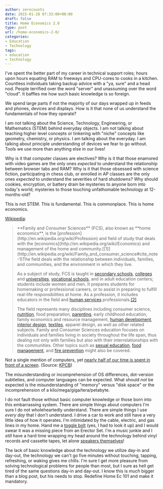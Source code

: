 ```yaml
---
author: zerocounts
date: 2015-01-28 07:33:00+00:00
draft: false
title: Home Economics 2.0
type: post
url: /home-economics-2-0/
categories:
- Education
- Technology
tags:
- education
- technology
---
```


I've spent the better part of my career in technical support roles; hours upon hours equating RAM to freeways and CPU-cores to cooks in a kitchen. Countless individuals taking backup advice with a "ya, sure" and a head nod. People terrified over the word "server" and unassuming over the word "cloud". It baffles me how such basic knowledge is so foreign.

We spend large parts if not the majority of our days wrapped up in feeds and phones, devices and displays. How is it that none of us understand the fundamentals of how they operate?

I am not talking about the Science, Technology, Engineering, or Mathematics (STEM) behind everyday objects. I am not talking about teaching higher level concepts or tinkering with "niche" concepts like geometry, chemistry, or physics. I am talking about the everyday. I am talking about principle understanding of devices we fear to go without. Tools we use more than anything else in our lives!

Why is it that computer classes are electives? Why is it that those enamored with video games are the only ones _expected_ to understand the relationship between browser tabs and RAM? Why is it that those obsessed with science fiction, participating in chess club, or enrolled in AP classes are the only ones _expected_ to understand the severities of hard shutdowns? Why should cookies, encryption, or battery drain be mysteries to anyone born into today's world; mysteries to those touching unfathomable technology at 12-months-old?

This is not STEM. This is fundamental. This is commonplace. This is home economics.

[Wikipedia](http://en.wikipedia.org/wiki/Family_and_consumer_science):


<blockquote>**Family and Consumer Sciences** (FCS), also known as **home economics**, is the [profession](http://en.wikipedia.org/wiki/Profession) and field of study that deals with the [economics](http://en.wikipedia.org/wiki/Economics) and management of the home and community.[[1]](http://en.wikipedia.org/wiki/Family_and_consumer_science#cite_note-1)The field deals with the relationship between individuals, families, and communities, and the environment in which they live.

As a subject of study, FCS is taught in [secondary schools](http://en.wikipedia.org/wiki/Secondary_school), [colleges](http://en.wikipedia.org/wiki/College) and [universities](http://en.wikipedia.org/wiki/University), [vocational schools](http://en.wikipedia.org/wiki/Vocational_school), and in adult education centers; students include women and men. It prepares students for homemaking or professional careers, or to assist in preparing to fulfill real-life responsibilities at home. As a profession, it includes educators in the field and [human services](http://en.wikipedia.org/wiki/Human_services) professionals.[[2]](http://en.wikipedia.org/wiki/Family_and_consumer_science#cite_note-faq-2)

The field represents many disciplines including consumer science, [nutrition](http://en.wikipedia.org/wiki/Nutrition), food preparation, [parenting](http://en.wikipedia.org/wiki/Parenting), early childhood education, family economics and resource management, [human development](http://en.wikipedia.org/wiki/Human_development_(biology)), [interior design](http://en.wikipedia.org/wiki/Interior_design), [textiles](http://en.wikipedia.org/wiki/Textiles), apparel design, as well as other related subjects. Family and Consumer Sciences education focuses on individuals and families living in society throughout the life span, thus dealing not only with families but also with their interrelationships with the communities. Other topics such as [sexual education](http://en.wikipedia.org/wiki/Sexual_education), [food management](http://en.wikipedia.org/w/index.php?title=Food_management&action=edit&redlink=1), and [fire prevention](http://en.wikipedia.org/wiki/Fire_prevention) might also be covered.</blockquote>


Not a single mention of computers, yet [nearly half of our time is spent in front of a screen](http://bgr.com/2014/05/29/smartphone-computer-usage-study-chart/). (Source: [KPCB](http://www.kpcb.com/internet-trends))

The misunderstanding or incomprehension of OS differences, dot-version subtleties, and computer languages can be expected. What should _not_ be expected is the misunderstanding of "memory" versus "disk space" or the incomprehension of a kilo/mega/giga/tera/petabyte.

I do not fault those without basic computer knowledge or those born into this embarrassing system. There are simple things about computers I'm sure I do not wholeheartedly understand. There are simple things I use _every day_ that I don't understand. I drive a car to work and still have a very little idea of how it operates. I'm intimidated by the cable, electric, and gas lines in my home. Hand me a [toggle bolt](http://en.wikipedia.org/wiki/Toggle_bolt) (yes, I had to look it up) and I would swear it was a missing piece from an Erector Set. I'm a music junkie and I _still_ have a hard time wrapping my head around the technology behind vinyl records and cassette tapes, let alone [speakers themselves](http://animagraffs.com/loudspeaker/)!

The lack of basic knowledge about the technology we utilize day-in and day-out, the technology we can't go five minutes without touching, tapping, refreshing, or waking gives me chills. I'm sure I get more pleasure from solving technological problems for people than most, but I sure as hell get tired of the same questions day-in and day-out. I know this is _much_ bigger than a blog post, but his needs to stop. Redefine Home Ec 101 and make it mandatory.
